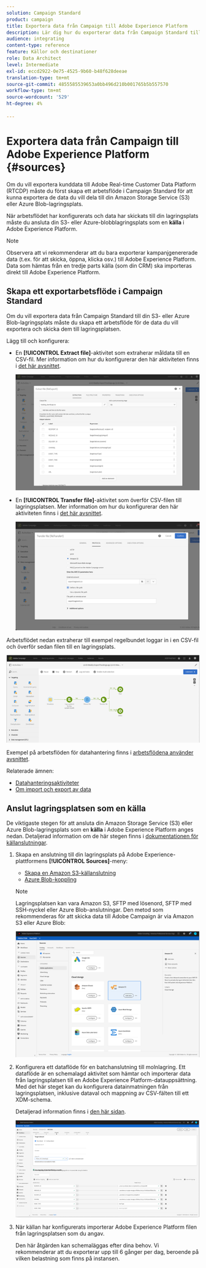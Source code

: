 ```yaml
---
solution: Campaign Standard
product: campaign
title: Exportera data från Campaign till Adobe Experience Platform
description: Lär dig hur du exporterar data från Campaign Standard till Adobe Experience Platform.
audience: integrating
content-type: reference
feature: Källor och destinationer
role: Data Architect
level: Intermediate
exl-id: eccd2922-0e75-4525-9b60-b48f628deeae
translation-type: tm+mt
source-git-commit: 4855585539653a0bb496d210b001765b5b557570
workflow-type: tm+mt
source-wordcount: '529'
ht-degree: 4%

---
```


# Exportera data från Campaign till Adobe Experience Platform {#sources}

Om du vill exportera kunddata till Adobe Real-time Customer Data Platform (RTCDP) måste du först skapa ett arbetsflöde i Campaign Standard för att kunna exportera de data du vill dela till din Amazon Storage Service (S3) eller Azure Blob-lagringsplats.

När arbetsflödet har konfigurerats och data har skickats till din lagringsplats måste du ansluta din S3- eller Azure-blobblagringsplats som en **källa** i Adobe Experience Platform.

>[!NOTE]
>
>Observera att vi rekommenderar att du bara exporterar kampanjgenererade data (t.ex. för att skicka, öppna, klicka osv.) till Adobe Experience Platform. Data som hämtas från en tredje parts källa (som din CRM) ska importeras direkt till Adobe Experience Platform.

## Skapa ett exportarbetsflöde i Campaign Standard

Om du vill exportera data från Campaign Standard till din S3- eller Azure Blob-lagringsplats måste du skapa ett arbetsflöde för de data du vill exportera och skicka dem till lagringsplatsen.

Lägg till och konfigurera:

* En **[!UICONTROL Extract file]**-aktivitet som extraherar måldata till en CSV-fil. Mer information om hur du konfigurerar den här aktiviteten finns i [det här avsnittet](../../automating/using/extract-file.md).

   ![](assets/rtcdp-extract-file.png)

* En **[!UICONTROL Transfer file]**-aktivitet som överför CSV-filen till lagringsplatsen. Mer information om hur du konfigurerar den här aktiviteten finns i [det här avsnittet](../../automating/using/transfer-file.md).

   ![](assets/rtcdp-transfer-file.png)

Arbetsflödet nedan extraherar till exempel regelbundet loggar in i en CSV-fil och överför sedan filen till en lagringsplats.

![](assets/aep-export.png)

Exempel på arbetsflöden för datahantering finns i [arbetsflödena använder avsnittet](../../automating/using/about-workflow-use-cases.md#management).

Relaterade ämnen:

* [Datahanteringsaktiviteter](../../automating/using/about-data-management-activities.md)
* [Om import och export av data](../../automating/using/about-data-import-and-export.md)


## Anslut lagringsplatsen som en källa

De viktigaste stegen för att ansluta din Amazon Storage Service (S3) eller Azure Blob-lagringsplats som en **källa** i Adobe Experience Platform anges nedan. Detaljerad information om de här stegen finns i [dokumentationen för källanslutningar](https://experienceleague.adobe.com/docs/experience-platform/sources/home.html).

1. Skapa en anslutning till din lagringsplats på Adobe Experience-plattformens **[!UICONTROL Sources]**-meny:

   * [Skapa en Amazon S3-källanslutning](https://experienceleague.adobe.com/docs/experience-platform/sources/ui-tutorials/create/cloud-storage/s3.html)
   * [Azure Blob-koppling](https://experienceleague.adobe.com/docs/experience-platform/sources/connectors/cloud-storage/blob.html)

   >[!NOTE]
   >
   >Lagringsplatsen kan vara Amazon S3, SFTP med lösenord, SFTP med SSH-nyckel eller Azure Blob-anslutningar. Den metod som rekommenderas för att skicka data till Adobe Campaign är via Amazon S3 eller Azure Blob:

   ![](assets/rtcdp-connector.png)

1. Konfigurera ett dataflöde för en batchanslutning till molnlagring. Ett dataflöde är en schemalagd aktivitet som hämtar och importerar data från lagringsplatsen till en Adobe Experience Platform-datauppsättning. Med det här steget kan du konfigurera datainmatningen från lagringsplatsen, inklusive dataval och mappning av CSV-fälten till ett XDM-schema.

   Detaljerad information finns i [den här sidan](https://experienceleague.adobe.com/docs/experience-platform/sources/ui-tutorials/dataflow/cloud-storage.html).

   ![](assets/rtcdp-map-xdm.png)

1. När källan har konfigurerats importerar Adobe Experience Platform filen från lagringsplatsen som du angav.

   Den här åtgärden kan schemaläggas efter dina behov. Vi rekommenderar att du exporterar upp till 6 gånger per dag, beroende på vilken belastning som finns på instansen.
